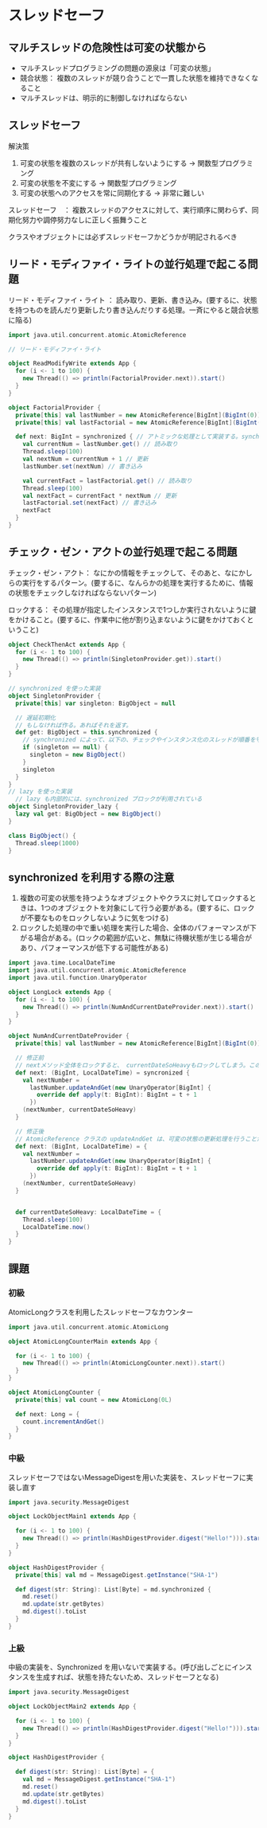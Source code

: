 # スレッドセーフ

## マルチスレッドの危険性は可変の状態から

- マルチスレッドプログラミングの問題の源泉は「可変の状態」
- 競合状態： 複数のスレッドが競り合うことで一貫した状態を維持できなくなること
- マルチスレッドは、明示的に制御しなければならない

## スレッドセーフ

解決策

1. 可変の状態を複数のスレッドが共有しないようにする -> 関数型プログラミング
2. 可変の状態を不変にする -> 関数型プログラミング
3. 可変の状態へのアクセスを常に同期化する -> 非常に難しい

スレッドセーフ　： 複数スレッドのアクセスに対して、実行順序に関わらず、同期化努力や調停努力なしに正しく振舞うこと

クラスやオブジェクトには必ずスレッドセーフかどうかが明記されるべき

## リード・モディファイ・ライトの並行処理で起こる問題

リード・モディファイ・ライト ： 読み取り、更新、書き込み。(要するに、状態を持つものを読んだり更新したり書き込んだりする処理。一斉にやると競合状態に陥る)

```scala
import java.util.concurrent.atomic.AtomicReference

// リード・モディファイ・ライト

object ReadModifyWrite extends App {
  for (i <- 1 to 100) {
    new Thread(() => println(FactorialProvider.next)).start()
  }
}

object FactorialProvider {
  private[this] val lastNumber = new AtomicReference[BigInt](BigInt(0)) // 値を同期的にし、スレッド同士が現在地を確認できるようにする
  private[this] val lastFactorial = new AtomicReference[BigInt](BigInt(1))

  def next: BigInt = synchronized { // アトミックな処理として実装する。synchronized で 読み取り/更新/書き込み の順番を制御する
    val currentNum = lastNumber.get() // 読み取り
    Thread.sleep(100)
    val nextNum = currentNum + 1 // 更新
    lastNumber.set(nextNum) // 書き込み

    val currentFact = lastFactorial.get() // 読み取り
    Thread.sleep(100)
    val nextFact = currentFact * nextNum // 更新
    lastFactorial.set(nextFact) // 書き込み
    nextFact
  }
}
```

## チェック・ゼン・アクトの並行処理で起こる問題

チェック・ゼン・アクト： なにかの情報をチェックして、そのあと、なにかしらの実行をするパターン。(要するに、なんらかの処理を実行するために、情報の状態をチェックしなければならないパターン)

ロックする： その処理が指定したインスタンスで1つしか実行されないように鍵をかけること。(要するに、作業中に他が割り込まないように鍵をかけておくということ)

```scala
object CheckThenAct extends App {
  for (i <- 1 to 100) {
    new Thread(() => println(SingletonProvider.get)).start()
  }
}

// synchronized を使った実装
object SingletonProvider {
  private[this] var singleton: BigObject = null

  // 遅延初期化
  // もしなければ作る。あればそれを返す。
  def get: BigObject = this.synchronized {
    // synchronized によって、以下の、チェックやインスタンス化のスレッドが順番を守って実行する。処理中はロックされている。
    if (singleton == null) {
      singleton = new BigObject()
    }
    singleton
  }
}
// lazy を使った実装
  // lazy も内部的には、synchronized ブロックが利用されている
object SingletonProvider_lazy {
  lazy val get: BigObject = new BigObject()
}

class BigObject() {
  Thread.sleep(1000)
}
```

## synchronized を利用する際の注意

1. 複数の可変の状態を持つようなオブジェクトやクラスに対してロックするときは、1つのオブジェクトを対象にして行う必要がある。(要するに、ロックが不要なものをロックしないように気をつける)
2. ロックした処理の中で重い処理を実行した場合、全体のパフォーマンスが下がる場合がある。(ロックの範囲が広いと、無駄に待機状態が生じる場合があり、パフォーマンスが低下する可能性がある)

```scala
import java.time.LocalDateTime
import java.util.concurrent.atomic.AtomicReference
import java.util.function.UnaryOperator

object LongLock extends App {
  for (i <- 1 to 100) {
    new Thread(() => println(NumAndCurrentDateProvider.next)).start()
  }
}

object NumAndCurrentDateProvider {
  private[this] val lastNumber = new AtomicReference[BigInt](BigInt(0))

  // 修正前
  // nextメソッド全体をロックすると、 currentDateSoHeavyもロックしてしまう。この処理は重いので、ロックしてしまうと、パフォーマンスが低下する
  def next: (BigInt, LocalDateTime) = syncronized {
    val nextNumber =
      lastNumber.updateAndGet(new UnaryOperator[BigInt] {
        override def apply(t: BigInt): BigInt = t + 1
      })
    (nextNumber, currentDateSoHeavy)
  }

  // 修正後
  // AtomicReference クラスの updateAndGet は、可変の状態の更新処理を行うことができる
  def next: (BigInt, LocalDateTime) = {
    val nextNumber =
      lastNumber.updateAndGet(new UnaryOperator[BigInt] {
        override def apply(t: BigInt): BigInt = t + 1
      })
    (nextNumber, currentDateSoHeavy)
  }


  def currentDateSoHeavy: LocalDateTime = {
    Thread.sleep(100)
    LocalDateTime.now()
  }
}
```

## 課題

### 初級

AtomicLongクラスを利用したスレッドセーフなカウンター

```scala
import java.util.concurrent.atomic.AtomicLong

object AtomicLongCounterMain extends App {

  for (i <- 1 to 100) {
    new Thread(() => println(AtomicLongCounter.next)).start()
  }
}

object AtomicLongCounter {
  private[this] val count = new AtomicLong(0L)

  def next: Long = {
    count.incrementAndGet()
  }
}
```

### 中級

スレッドセーフではないMessageDigestを用いた実装を、スレッドセーフに実装し直す

```scala
import java.security.MessageDigest

object LockObjectMain1 extends App {

  for (i <- 1 to 100) {
    new Thread(() => println(HashDigestProvider.digest("Hello!"))).start()
  }
}

object HashDigestProvider {
  private[this] val md = MessageDigest.getInstance("SHA-1")

  def digest(str: String): List[Byte] = md.synchronized {
    md.reset()
    md.update(str.getBytes)
    md.digest().toList
  }
}
```

### 上級

中級の実装を、Synchronized を用いないで実装する。(呼び出しごとにインスタンスを生成すれば、状態を持たないため、スレッドセーフとなる)

```scala
import java.security.MessageDigest

object LockObjectMain2 extends App {

  for (i <- 1 to 100) {
    new Thread(() => println(HashDigestProvider.digest("Hello!"))).start()
  }
}

object HashDigestProvider {

  def digest(str: String): List[Byte] = {
    val md = MessageDigest.getInstance("SHA-1")
    md.reset()
    md.update(str.getBytes)
    md.digest().toList
  }
}
```